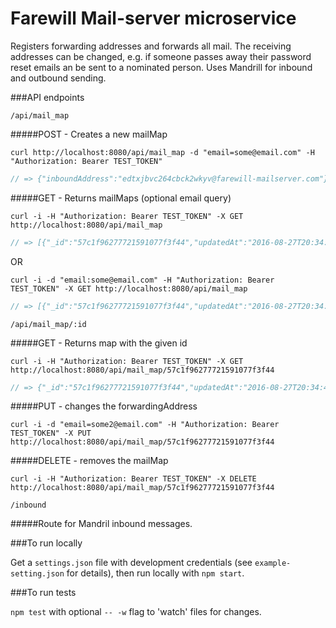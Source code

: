 # Farewill Mail-server microservice

Registers forwarding addresses and forwards all mail. The receiving addresses can be changed, e.g. if someone passes away their password reset emails an be sent to a nominated person. Uses Mandrill for inbound and outbound sending.

###API endpoints

`/api/mail_map`

#####POST - Creates a new mailMap

```Shell
curl http://localhost:8080/api/mail_map -d "email=some@email.com" -H "Authorization: Bearer TEST_TOKEN"
```
```js
// => {"inboundAddress":"edtxjbvc264cbck2wkyv@farewill-mailserver.com"}
```

#####GET - Returns mailMaps (optional email query)

```Shell
curl -i -H "Authorization: Bearer TEST_TOKEN" -X GET http://localhost:8080/api/mail_map
```
```js
// => [{"_id":"57c1f96277721591077f3f44","updatedAt":"2016-08-27T20:34:42.593Z","createdAt":"2016-08-27T20:34:42.593Z","inboundAddress":"edtxjbvc264cbck2wkyv@farewill-mailserver.com","forwardingAddress":"some@email.com","__v":0}]
```
OR
```Shell
curl -i -d "email:some@email.com" -H "Authorization: Bearer TEST_TOKEN" -X GET http://localhost:8080/api/mail_map
```
```js
// => [{"_id":"57c1f96277721591077f3f44","updatedAt":"2016-08-27T20:34:42.593Z","createdAt":"2016-08-27T20:34:42.593Z","inboundAddress":"edtxjbvc264cbck2wkyv@farewill-mailserver.com","forwardingAddress":"some@email.com","__v":0}]
```

`/api/mail_map/:id`

#####GET - Returns map with the given id

```Shell
curl -i -H "Authorization: Bearer TEST_TOKEN" -X GET http://localhost:8080/api/mail_map/57c1f96277721591077f3f44
```
```js
// => {"_id":"57c1f96277721591077f3f44","updatedAt":"2016-08-27T20:34:42.593Z","createdAt":"2016-08-27T20:34:42.593Z","inboundAddress":"edtxjbvc264cbck2wkyv@farewill-mailserver.com","forwardingAddress":"some@email.com","__v":0}
```

#####PUT - changes the forwardingAddress

```Shell
curl -i -d "email=some2@email.com" -H "Authorization: Bearer TEST_TOKEN" -X PUT http://localhost:8080/api/mail_map/57c1f96277721591077f3f44
```

#####DELETE - removes the mailMap

```Shell
curl -i -H "Authorization: Bearer TEST_TOKEN" -X DELETE http://localhost:8080/api/mail_map/57c1f96277721591077f3f44
```

`/inbound`

#####Route for Mandril inbound messages.

###To run locally

Get a `settings.json` file with development credentials (see `example-setting.json` for details), then run locally with `npm start`.

###To run tests

`npm test` with optional `-- -w` flag to 'watch' files for changes.
